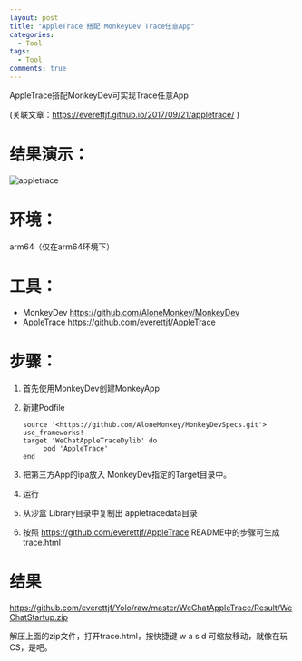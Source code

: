```yaml
---
layout: post
title: "AppleTrace 搭配 MonkeyDev Trace任意App"
categories:
  - Tool
tags:
  - Tool
comments: true
---
```


AppleTrace搭配MonkeyDev可实现Trace任意App

(关联文章：<https://everettjf.github.io/2017/09/21/appletrace/> )

# 结果演示：

![appletrace](http://everettjf.github.io/stuff/appletrace/appletrace.gif)

<!-- more -->

# 环境：
arm64（仅在arm64环境下）

# 工具：

- MonkeyDev <https://github.com/AloneMonkey/MonkeyDev>
- AppleTrace <https://github.com/everettjf/AppleTrace>

# 步骤：

1. 首先使用MonkeyDev创建MonkeyApp
2. 新建Podfile

    ```
    source '<https://github.com/AloneMonkey/MonkeyDevSpecs.git'>
    use_frameworks!
    target 'WeChatAppleTraceDylib' do
         pod 'AppleTrace'
    end
    ```
3. 把第三方App的ipa放入 MonkeyDev指定的Target目录中。
4. 运行
5. 从沙盒 Library目录中复制出 appletracedata目录
6. 按照 <https://github.com/everettjf/AppleTrace> README中的步骤可生成 trace.html

# 结果

<https://github.com/everettjf/Yolo/raw/master/WeChatAppleTrace/Result/WeChatStartup.zip>

解压上面的zip文件，打开trace.html，按快捷键 w a s d 可缩放移动，就像在玩 CS，是吧。

